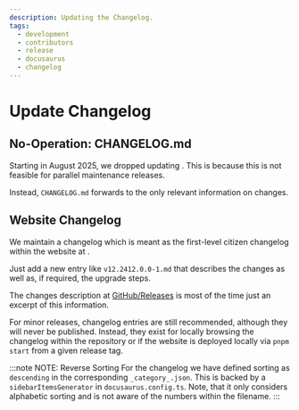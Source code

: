 ```yaml
---
description: Updating the Changelog.
tags:
  - development
  - contributors
  - release
  - docusaurus
  - changelog
---
```


# Update Changelog

## No-Operation: CHANGELOG.md

Starting in August 2025, we dropped updating
<RepositoryLink path="CHANGELOG.md"/>. This is because this is not feasible
for parallel maintenance releases.

Instead, `CHANGELOG.md` forwards to the only relevant information on changes.

## Website Changelog

We maintain a changelog which is meant as the first-level citizen changelog
within the website at
<RepositoryLink path="website/docs/changelog/"/>.

Just add a new entry like `v12.2412.0.0-1.md` that describes the changes
as well as, if required, the upgrade steps.

The changes description at
[GitHub/Releases](https://github.com/CoreMedia/coremedia-globallink-connect-integration/releases)
is most of the time just an excerpt of this information.

For minor releases, changelog entries are still recommended, although they
will never be published. Instead, they exist for locally browsing the changelog
within the repository or if the website is deployed locally via `pnpm start`
from a given release tag.

:::note NOTE: Reverse Sorting
For the changelog we have defined sorting as `descending` in the corresponding
`_category_.json`. This is backed by a `sidebarItemsGenerator` in
`docusaurus.config.ts`. Note, that it only considers alphabetic sorting and is
not aware of the numbers within the filename.
:::
